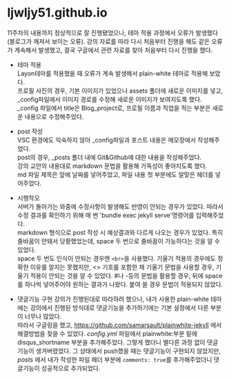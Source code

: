 # ljwljy51.github.io

11주차의 내용까지 정상적으로 잘 진행됐었으나, 테마 적용 과정에서 오류가 발생했다(블로그가 깨져서 보이는 오류).
강의 자료를 따라 다시 처음부터 진행을 해도 같은 오류가 계속해서 발생했고, 결국 구글에서 관련 자료를 찾아 처음부터 다시 진행을 했다.

- 테마 적용  
Layon테마를 적용했을 때 오류가 계속 발생해서 plain-white 테마로 적용해 보았다.  
프로필 사진의 경우, 기본 이미지가 있었으나 assets 폴더에 새로운 이미지를 넣고, _config파일에서 이미지 경로를 수정해 새로운 이미지가 보여지도록 했다.  
_config 파일에서 title은 Blog_project로, 프로필 이름과 직업을 적는 부분은 새로운 내용으로 수정해주었다.  

- post 작성  
VSC 환경에도 익숙하지 않아 _config파일과 포스트 내용은 메모장에서 작성해주었다.  
post의 경우, _posts 폴더 내에 Git&Github에 대한 내용을 작성해주었다.  
강의 교안의 내용대로 markdown 문법을 활용해 가독성이 좋아지도록 했다.  
md 파일 제목은 앞에 날짜를 넣어주었고, 파일 내용 첫 부분에도 알맞은 헤더를 넣어주었다.  


- 시행착오  
서버가 돌아가는 와중에 수정사항이 발생해도 반영이 안되는 경우가 있었다. 따라서 수정 결과를 확인하기 위해 매 번 'bundle exec jekyll serve'명령어를 입력해주었다.  
markdown 형식으로 post 작성 시 예상결과와 다르게 나오는 경우가 있었다. 특히 줄바꿈이 안돼서 당황했었는데, space 두 번으로 줄바꿈이 가능하다는 것을 알 수 있었다.  
space 두 번도 인식이 안되는 경우엔 `<br>`을 사용했다. 기울기 적용의 경우에도 정확한 이유를 알지는 못했지만, <> 기호를 포함한 채 기울기 문법을 사용할 경우, 기울기 적용이 안되는 것을 알 수 있었다.
#나 -등의 문법을 활용할 경우, 뒤에 space를 하나씩 넣어주어야 원하는 결과가 나왔다. 붙여 쓸 경우 문법이 적용되지 않았다.

- 댓글기능 구현
강의가 진행된대로 따라하려 했으나, 내가 사용한 plain-white 테마에는 강의에서 진행된 방식대로 댓글기능을 추가하기에는 기본 설정에서 다른 부분이 너무나 많았다.  
따라서 구글링을 했고, https://github.com/samarsault/plainwhite-jekyll 에서 해결방법을 찾을 수 있었다.
_config.yml_  파일에서 plainwhite:부분 밑에 disqus_shortname 부분을 추가해주었다. 그렇게 했더니 별다른 과정 없이 댓글 기능이 생겨버렸었다.
그 상태에서 push했을 때는 댓글기능이 구현되지 않았지만, _posts_ 에서 내가 작성한 파일 헤더 부분에 `comments: true`를 추가해주었더니 댓글기능이 성공적으로 추가되었다.

